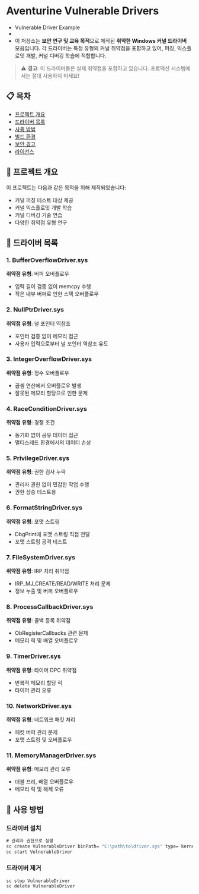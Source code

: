 # Aventurine Vulnerable Drivers
- Vulnerable Driver Example
- 
- 이 저장소는 **보안 연구 및 교육 목적**으로 제작된 **취약한 Windows 커널 드라이버** 모음입니다. 각 드라이버는 특정 유형의 커널 취약점을 포함하고 있어, 퍼징, 익스플로잇 개발, 커널 디버깅 학습에 적합합니다.

> ⚠️ **경고**: 이 드라이버들은 실제 취약점을 포함하고 있습니다. 프로덕션 시스템에서는 절대 사용하지 마세요!

## 📋 목차

- [프로젝트 개요](#프로젝트-개요)
- [드라이버 목록](#드라이버-목록)
- [사용 방법](#사용-방법)
- [빌드 환경](#빌드-환경)
- [보안 경고](#보안-경고)
- [라이선스](#라이선스)

## 🎯 프로젝트 개요

이 프로젝트는 다음과 같은 목적을 위해 제작되었습니다:

- 커널 퍼징 테스트 대상 제공
- 커널 익스플로잇 개발 학습
- 커널 디버깅 기술 연습
- 다양한 취약점 유형 연구

## 🚩 드라이버 목록

### 1. BufferOverflowDriver.sys
**취약점 유형**: 버퍼 오버플로우
- 입력 길이 검증 없이 memcpy 수행
- 작은 내부 버퍼로 인한 스택 오버플로우

### 2. NullPtrDriver.sys
**취약점 유형**: 널 포인터 역참조
- 포인터 검증 없이 메모리 접근
- 사용자 입력으로부터 널 포인터 역참조 유도

### 3. IntegerOverflowDriver.sys
**취약점 유형**: 정수 오버플로우
- 곱셈 연산에서 오버플로우 발생
- 잘못된 메모리 할당으로 인한 문제

### 4. RaceConditionDriver.sys
**취약점 유형**: 경쟁 조건
- 동기화 없이 공유 데이터 접근
- 멀티스레드 환경에서의 데이터 손상

### 5. PrivilegeDriver.sys
**취약점 유형**: 권한 검사 누락
- 관리자 권한 없이 민감한 작업 수행
- 권한 상승 테스트용

### 6. FormatStringDriver.sys
**취약점 유형**: 포맷 스트링
- DbgPrint에 포맷 스트링 직접 전달
- 포맷 스트링 공격 테스트

### 7. FileSystemDriver.sys
**취약점 유형**: IRP 처리 취약점
- IRP_MJ_CREATE/READ/WRITE 처리 문제
- 정보 누출 및 버퍼 오버플로우

### 8. ProcessCallbackDriver.sys
**취약점 유형**: 콜백 등록 취약점
- ObRegisterCallbacks 관련 문제
- 메모리 릭 및 배열 오버플로우

### 9. TimerDriver.sys
**취약점 유형**: 타이머 DPC 취약점
- 반복적 메모리 할당 릭
- 타이머 관리 오류

### 10. NetworkDriver.sys
**취약점 유형**: 네트워크 패킷 처리
- 패킷 버퍼 관리 문제
- 포맷 스트링 및 오버플로우

### 11. MemoryManagerDriver.sys
**취약점 유형**: 메모리 관리 오류
- 더블 프리, 배열 오버플로우
- 메모리 릭 및 해제 오류

## 🔧 사용 방법

### 드라이버 설치
```cmd
# 관리자 권한으로 실행
sc create VulnerableDriver binPath= "C:\path\to\driver.sys" type= kernel
sc start VulnerableDriver
```
### 드라이버 제거
```
sc stop VulnerableDriver
sc delete VulnerableDriver
```
